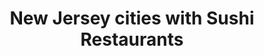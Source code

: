 ---
layout: state
title: New Jersey cities with Sushi Restaurants
permalink: /new-jersey/
stateAbbr: NJ
stateName: New Jersey
place_type: Sushi Restaurant
---